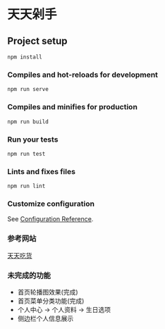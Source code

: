 # 天天剁手

## Project setup
```
npm install
```

### Compiles and hot-reloads for development
```
npm run serve
```

### Compiles and minifies for production
```
npm run build
```

### Run your tests
```
npm run test
```

### Lints and fixes files
```
npm run lint
```

### Customize configuration
See [Configuration Reference](https://cli.vuejs.org/config/).

### 参考网站
[天天吃货](http://shop.z.mukewang.com/)

### 未完成的功能
- 首页轮播图效果(完成)
- 首页菜单分类功能(完成)
- 个人中心 -> 个人资料 -> 生日选项
- 侧边栏个人信息展示
